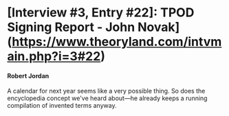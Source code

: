 # [Interview #3, Entry #22]: TPOD Signing Report - John Novak](https://www.theoryland.com/intvmain.php?i=3#22)

#### Robert Jordan

A calendar for next year seems like a very possible thing. So does the encyclopedia concept we've heard about—he already keeps a running compilation of invented terms anyway.


